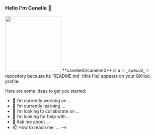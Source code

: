 ### Hello I'm Canelle 👋

<img height="180em" src="https://github-readme-stats.vercel.app/apicanelle10Gapur&show_icons=true&hide_border=true&&count_private=true&include_all_commits=true" />
**canelle10/canelle10** is a ✨ _special_ ✨ repository because its `README.md` (this file) appears on your GitHub profile.

Here are some ideas to get you started:

- 🔭 I’m currently working on ...
- 🌱 I’m currently learning ...
- 👯 I’m looking to collaborate on ...
- 🤔 I’m looking for help with ...
- 💬 Ask me about ...
- 📫 How to reach me: ...
-->
